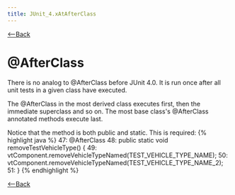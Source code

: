 ```yaml
---
title: JUnit_4.xAtAfterClass
---
```

[<--Back]({{site.pagesurl}}/JUnit_4.x#AtAfterClass)

# @AfterClass
There is no analog to @AfterClass before JUnit 4.0. It is run once after all unit tests in a given class have executed.

The @AfterClass in the most derived class executes first, then the immediate superclass and so on. The most base class's @AfterClass annotated methods execute last.

Notice that the method is both public and static. This is required:
{% highlight java %}
47:     @AfterClass
48:     public static void removeTestVehicleType() {
49:         vtComponent.removeVehicleTypeNamed(TEST_VEHICLE_TYPE_NAME);
50:         vtComponent.removeVehicleTypeNamed(TEST_VEHICLE_TYPE_NAME_2);
51:     }
{% endhighlight %}

[<--Back]({{site.pagesurl}}/JUnit_4.x#AtAfterClass)
